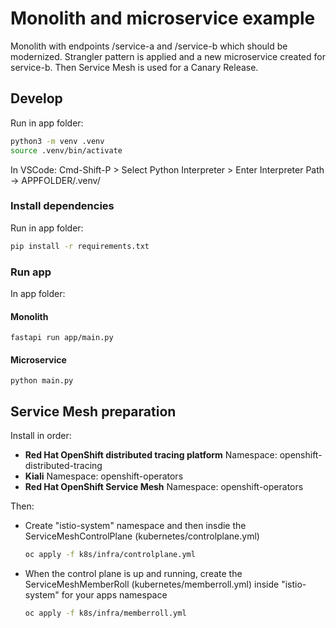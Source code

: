 # Monolith and microservice example

Monolith with endpoints /service-a and /service-b which should be modernized. Strangler pattern is applied and a new microservice created for service-b. Then Service Mesh is used for a Canary Release.

## Develop

Run in app folder:

```bash
python3 -m venv .venv
source .venv/bin/activate
```

In VSCode: Cmd-Shift-P > Select Python Interpreter > Enter Interpreter Path -> APPFOLDER/.venv/

### Install dependencies

Run in app folder:

```bash
pip install -r requirements.txt
```

### Run app

In app folder:

#### Monolith
`fastapi run app/main.py`

#### Microservice
`python main.py`

## Service Mesh preparation

Install in order: 

* **Red Hat OpenShift distributed tracing platform**
Namespace: openshift-distributed-tracing
* **Kiali**
Namespace: openshift-operators
* **Red Hat OpenShift Service Mesh**
Namespace: openshift-operators

Then:

* Create "istio-system" namespace and then insdie the ServiceMeshControlPlane (kubernetes/controlplane.yml)
    ```sh
    oc apply -f k8s/infra/controlplane.yml
    ```
* When the control plane is up and running, create the ServiceMeshMemberRoll (kubernetes/memberroll.yml) inside "istio-system" for your apps namespace
    ```sh
    oc apply -f k8s/infra/memberroll.yml
    ```

